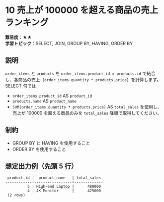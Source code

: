 # 10 売上が 100000 を超える商品の売上ランキング

**難易度**：★★  
**学習トピック**：SELECT, JOIN, GROUP BY, HAVING, ORDER BY

## 説明
`order_items` と `products` を `order_items.product_id = products.id` で結合し、各商品の売上（`order_items.quantity * products.price`）を計算します。
SELECT 句では
- `order_items.product_id` AS `product_id`
- `products.name` AS `product_name`
- `SUM(order_items.quantity * products.price)` AS `total_sales`
を使用し、売上が 100000 を超える商品のみを `total_sales` 降順で取得してください。

## 制約
* GROUP BY と HAVING を使用すること
* ORDER BY を使用すること

## 想定出力例（先頭 5 行）
 
```
 product_id |  product_name   | total_sales 
------------+-----------------+-------------
          5 | High-end Laptop |      480000
          4 | 4K Monitor      |      425000
 (2 rows)
```

